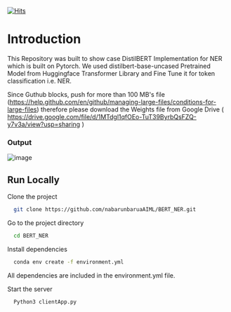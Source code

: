 [![Hits](https://hits.seeyoufarm.com/api/count/incr/badge.svg?url=https%3A%2F%2Fgithub.com%2FnabarunbaruaAIML%2FBERT_NER&count_bg=%2379C83D&title_bg=%23555555&icon=&icon_color=%23E7E7E7&title=hits&edge_flat=false)](https://hits.seeyoufarm.com)

# Introduction

This Repository was built to show case DistilBERT Implementation for NER which is built on Pytorch. We used distilbert-base-uncased Pretrained Model from Huggingface Transformer Library and Fine Tune it for token classification i.e. NER.

Since Guthub blocks, push for more than 100 MB's file (https://help.github.com/en/github/managing-large-files/conditions-for-large-files) therefore please download the Weights file from Google Drive ( https://drive.google.com/file/d/1MTdgl1qfOEo-TuT39ByrbQsFZQ-y7v3a/view?usp=sharing )

### Output
![image](https://user-images.githubusercontent.com/64695833/128056565-8886016b-4d95-4338-8be1-b52b99e0edb4.png)




## Run Locally

Clone the project

```bash
  git clone https://github.com/nabarunbaruaAIML/BERT_NER.git
```

Go to the project directory

```bash
  cd BERT_NER
```

Install dependencies

```bash
  conda env create -f environment.yml
```
All dependencies are included in the environment.yml file.

Start the server

```bash
  Python3 clientApp.py
```

  
